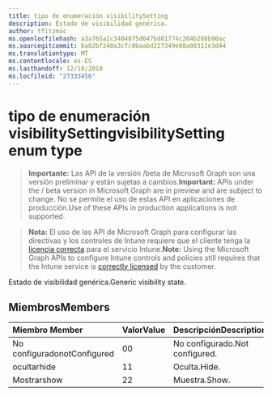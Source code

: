 ```yaml
---
title: tipo de enumeración visibilitySetting
description: Estado de visibilidad genérica.
author: tfitzmac
ms.openlocfilehash: a3a765a2c3404875d047bd81774c204b280b90ac
ms.sourcegitcommit: 6a82bf240a3cfc0baabd227349e08a08311e3d44
ms.translationtype: MT
ms.contentlocale: es-ES
ms.lasthandoff: 12/18/2018
ms.locfileid: "27333456"
---
```

# <a name="visibilitysetting-enum-type"></a><span data-ttu-id="79ad8-103">tipo de enumeración visibilitySetting</span><span class="sxs-lookup"><span data-stu-id="79ad8-103">visibilitySetting enum type</span></span>

> <span data-ttu-id="79ad8-104">**Importante:** Las API de la versión /beta de Microsoft Graph son una versión preliminar y están sujetas a cambios.</span><span class="sxs-lookup"><span data-stu-id="79ad8-104">**Important:** APIs under the / beta version in Microsoft Graph are in preview and are subject to change.</span></span> <span data-ttu-id="79ad8-105">No se permite el uso de estas API en aplicaciones de producción.</span><span class="sxs-lookup"><span data-stu-id="79ad8-105">Use of these APIs in production applications is not supported.</span></span>

> <span data-ttu-id="79ad8-106">**Nota:** El uso de las API de Microsoft Graph para configurar las directivas y los controles de Intune requiere que el cliente tenga la [licencia correcta](https://go.microsoft.com/fwlink/?linkid=839381) para el servicio Intune.</span><span class="sxs-lookup"><span data-stu-id="79ad8-106">**Note:** Using the Microsoft Graph APIs to configure Intune controls and policies still requires that the Intune service is [correctly licensed](https://go.microsoft.com/fwlink/?linkid=839381) by the customer.</span></span>

<span data-ttu-id="79ad8-107">Estado de visibilidad genérica.</span><span class="sxs-lookup"><span data-stu-id="79ad8-107">Generic visibility state.</span></span>
## <a name="members"></a><span data-ttu-id="79ad8-108">Miembros</span><span class="sxs-lookup"><span data-stu-id="79ad8-108">Members</span></span>
|<span data-ttu-id="79ad8-109">Miembro	</span><span class="sxs-lookup"><span data-stu-id="79ad8-109">Member</span></span>|<span data-ttu-id="79ad8-110">Valor</span><span class="sxs-lookup"><span data-stu-id="79ad8-110">Value</span></span>|<span data-ttu-id="79ad8-111">Descripción</span><span class="sxs-lookup"><span data-stu-id="79ad8-111">Description</span></span>|
|:---|:---|:---|
|<span data-ttu-id="79ad8-112">No configurado</span><span class="sxs-lookup"><span data-stu-id="79ad8-112">notConfigured</span></span>|<span data-ttu-id="79ad8-113">0</span><span class="sxs-lookup"><span data-stu-id="79ad8-113">0</span></span>|<span data-ttu-id="79ad8-114">No configurado.</span><span class="sxs-lookup"><span data-stu-id="79ad8-114">Not configured.</span></span>|
|<span data-ttu-id="79ad8-115">ocultar</span><span class="sxs-lookup"><span data-stu-id="79ad8-115">hide</span></span>|<span data-ttu-id="79ad8-116">1</span><span class="sxs-lookup"><span data-stu-id="79ad8-116">1</span></span>|<span data-ttu-id="79ad8-117">Oculta.</span><span class="sxs-lookup"><span data-stu-id="79ad8-117">Hide.</span></span>|
|<span data-ttu-id="79ad8-118">Mostrar</span><span class="sxs-lookup"><span data-stu-id="79ad8-118">show</span></span>|<span data-ttu-id="79ad8-119">2</span><span class="sxs-lookup"><span data-stu-id="79ad8-119">2</span></span>|<span data-ttu-id="79ad8-120">Muestra.</span><span class="sxs-lookup"><span data-stu-id="79ad8-120">Show.</span></span>|





